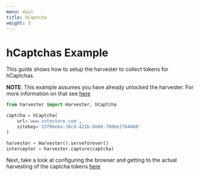 ```yaml
---
menu: main
title: hCaptcha
weight: 3
---
```


# hCaptchas Example

This guide shows how to setup the harvester to collect tokens for hCaptchas.

**NOTE**: This example assumes you have already unlocked the harvester. For more information
on that see [here](/docs/unlocking-the-harvester)

```py
from harvester import Harvester, hCaptcha

captcha = hCaptcha(
    url='www.sotostore.com',
    sitekey='33f96e6a-38cd-421b-bb68-7806e1764460'
)

harvester = Harvester().serveforever()
intercepter = harvester.capture(captcha)
```

Next, take a look at configuring the browser and getting to the actual harvesting of the captcha tokens [here](/docs/opening-the-browser)